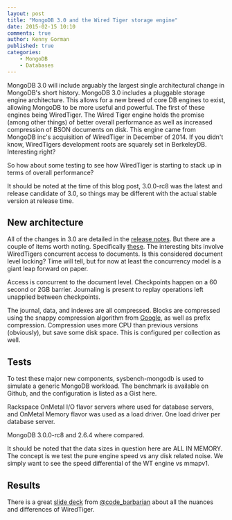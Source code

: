 ```yaml
---
layout: post
title: "MongoDB 3.0 and the Wired Tiger storage engine"
date: 2015-02-15 10:10
comments: true
author: Kenny Gorman
published: true
categories:
    - MongoDB
    - Databases
---
```


MongoDB 3.0 will include arguably the largest single architectural change in MongoDB's short history. MongoDB 3.0 includes a pluggable storage engine architecture. This allows for a new breed of core DB engines to exist, allowing MongoDB to be more useful and powerful. The first of these engines being WiredTiger. The Wired Tiger engine holds the promise (among other things) of better overall performance as well as increased compression of BSON documents on disk. This engine came from MongoDB inc's acquisition of WiredTiger in December of 2014. If you didn't know, WiredTigers development roots are squarely set in BerkeleyDB. Interesting right?

So how about some testing to see how WiredTiger is starting to stack up in terms of overall performance?

<!-- more -->

It should be noted at the time of this blog post, 3.0.0-rc8 was the latest and release candidate of 3.0, so things may be different with the actual stable version at release time.

## New architecture

All of the changes in 3.0 are detailed in the [release notes](http://docs.mongodb.org/v3.0/release-notes/3.0/). But there are a couple of items worth noting. Specifically [these](http://docs.mongodb.org/v3.0/administration/production-notes/#prod-notes-wired-tiger-concurrency). The interesting bits involve WiredTigers concurrent access to documents. Is this considered document level locking? Time will tell, but for now at least the concurrency model is a giant leap forward on paper.

Access is concurrent to the document level. Checkpoints happen on a 60 second or 2GB barrier. Journaling is present to replay operations left unapplied between checkpoints.

The journal, data, and indexes are all compressed. Blocks are compressed using the snappy compression algorithm from [Google](https://code.google.com/p/snappy/), as well as prefix compression. Compression uses more CPU than previous versions (obviously), but save some disk space. This is configured per collection as well.


## Tests

To test these major new components, sysbench-mongodb is used to simulate a generic MongoDB workload. The benchmark is available on Github, and the configuration is listed as a Gist here.

Rackspace OnMetal I/O flavor servers where used for database servers, and OnMetal Memory flavor was used as a load driver. One load driver per database server.

MongoDB 3.0.0-rc8 and 2.6.4 where compared.

It should be noted that the data sizes in question here are ALL IN MEMORY. The concept is we test the pure engine speed vs any disk related noise. We simply want to see the speed differential of the WT engine vs mmapv1.

## Results


There is a great [slide deck](http://www.slideshare.net/vkarpov15/mongodb-miami-meetup-12615-introduction-to-wiredtiger) from [@code_barbarian](https://twitter.com/code_barbarian) about all the nuances and differences of WiredTiger.

